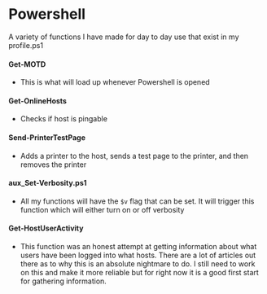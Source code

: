 # Powershell
A variety of functions I have made for day to day use that exist in my profile.ps1

#### Get-MOTD
* This is what will load up whenever Powershell is opened

#### Get-OnlineHosts
* Checks if host is pingable

#### Send-PrinterTestPage
* Adds a printer to the host, sends a test page to the printer, and then removes the printer

#### aux_Set-Verbosity.ps1
* All my functions will have the `$v` flag that can be set.  It will trigger this function which will either turn on or off verbosity

#### Get-HostUserActivity
* This function was an honest attempt at getting information about what users have been logged into what hosts.  There are a lot of articles out there as to why this is an absolute nightmare to do.  I still need to work on this and make it more reliable but for right now it is a good first start for gathering information.  
